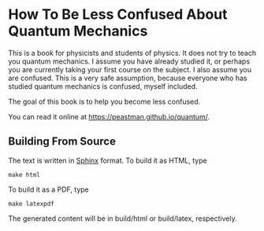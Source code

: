 How To Be Less Confused About Quantum Mechanics
===============================================

This is a book for physicists and students of physics.  It does not try to teach you quantum mechanics.  I assume you
have already studied it, or perhaps you are currently taking your first course on the subject.  I also assume you are
confused.  This is a very safe assumption, because everyone who has studied quantum mechanics is confused, myself included.

The goal of this book is to help you become less confused.

You can read it online at https://peastman.github.io/quantum/.

Building From Source
--------------------

The text is written in [Sphinx](http://sphinx-doc.org) format.  To build it as HTML, type

    make html

To build it as a PDF, type

    make latexpdf

The generated content will be in build/html or build/latex, respectively.
